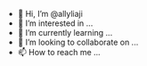 - 👋 Hi, I’m @allyliaji
- 👀 I’m interested in ...
- 🌱 I’m currently learning ...
- 💞️ I’m looking to collaborate on ...
- 📫 How to reach me ...

<!---
allyliaji/allyliaji is a ✨ special ✨ repository because its `README.md` (this file) appears on your GitHub profile.
You can click the Preview link to take a look at your changes.
--->
